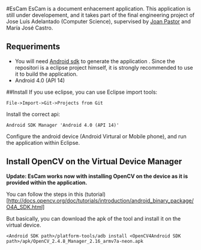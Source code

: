 #EsCam
EsCam is a document enhacement application. This application is still under developement, and it takes part of the final engineering project of Jose Luís Adelantado (Computer Science), supervised by [Joan Pastor](https://github.com/joapaspe) and María José Castro.


## Requeriments
- You will need [Android sdk](http://developer.android.com/sdk/index.html?utm_source=weibolife) to generate the application . Since the repositori is a eclipse project himself, it is strongly recommended to use it to build the application.
- Android 4.0 (API 14)

##Install
If you use eclipse, you can use Eclipse import tools:

`File->Import->Git->Projects from Git`

Install the correct api:

`Android SDK Manager 'Android 4.0 (API 14)'`

Configure the android device (Android Virtural or Mobile phone), and run the application within Eclipse.

## Install OpenCV on the Virtual Device Manager

**Update: EsCam works now with installing OpenCV on the device as it is provided within the application.**

You can follow the steps in this (tutorial)[http://docs.opencv.org/doc/tutorials/introduction/android_binary_package/O4A_SDK.html]

But basically, you can download the apk of the tool and install it on the virtual device.

`<Android SDK path>/platform-tools/adb install <OpenCV4Android SDK path>/apk/OpenCV_2.4.8_Manager_2.16_armv7a-neon.apk`

